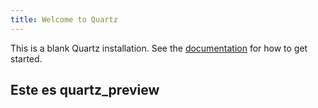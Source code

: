 ```yaml
---
title: Welcome to Quartz
---
```


This is a blank Quartz installation.
See the [documentation](https://quartz.jzhao.xyz) for how to get started.

## Este es quartz_preview
